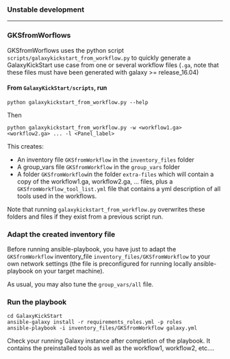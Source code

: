 ### Unstable development

------------
### GKSfromWorflows
GKSfromWorflows uses the python script `scripts/galaxykickstart_from_workflow.py` to quickly
generate a GalaxyKickStart use case from one or several workflow files (`.ga`, note that
these files must have been generated with galaxy >= release_16.04)

#### From `GalaxyKickStart/scripts`, run

```
python galaxykickstart_from_workflow.py --help
```

Then

```
python galaxykickstart_from_workflow.py -w <workflow1.ga> <workflow2.ga> ... -l <Panel_label>
```

This creates:

- An inventory file `GKSfromWorkflow` in the `inventory_files` folder
- A group_vars file `GKSfromWorkflow` in the `group_vars` folder
- A folder `GKSfromWorkflow`in the folder `extra-files` which will contain a copy of the
workflow1.ga, workflow2.ga, ... files, plus a `GKSfromWorkflow_tool_list.yml` file that
contains a yml description of all tools used in the workflows.

Note that running `galaxykickstart_from_workflow.py` overwrites these folders and files if
they exist from a previous script run.

### Adapt the created inventory file

Before running ansible-playbook, you have just to adapt the `GKSfromWorkflow` inventory_file `inventory_files/GKSfromWorkflow` to your own network settings (the file is preconfigured for running locally ansible-playbook on your target machine).

As usual, you may also tune the `group_vars/all` file.

### Run the playbook

```
cd GalaxyKickStart
ansible-galaxy install -r requirements_roles.yml -p roles
ansible-playbook -i inventory_files/GKSfromWorkflow galaxy.yml
```

Check your running Galaxy instance after completion of the playbook. It contains the preinstalled tools as well as the workflow1, workflow2, etc....

